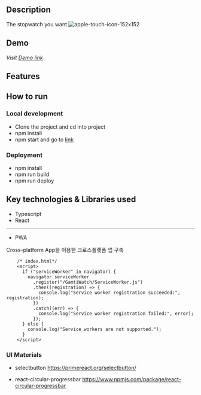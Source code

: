## Description

The stopwatch you want
![apple-touch-icon-152x152](https://github.com/user-attachments/assets/74958cc5-79ba-4a48-99df-b650c0d6ca7c)



## Demo

_Visit [Demo link](https://vvalvvizal.github.io/GamtiWatch/)_

## Features

## How to run

### Local development

- Clone the project and cd into project
- npm install
- npm start and go to [link](*http://localhost:3000*)

### Deployment

- npm install
- npm run build
- npm run deploy

## Key technologies & Libraries used

- Typescript
- React

<hr>

- PWA

Cross-platform App을 이용한 크로스플랫폼 앱 구축

```tsx
    /* index.html*/
    <script>
      if ("serviceWorker" in navigator) {
        navigator.serviceWorker
          .register("/GamtiWatch/ServiceWorker.js")
          .then((registration) => {
            console.log("Service worker registration succeeded:", registration);
          })
          .catch((err) => {
            console.log("Service worker registration failed:", error);
          });
      } else {
        console.log("Service workers are not supported.");
      }
    </script>
```

### UI Materials

- selectbutton
  https://primereact.org/selectbutton/

- react-circular-progressbar
  https://www.npmjs.com/package/react-circular-progressbar

